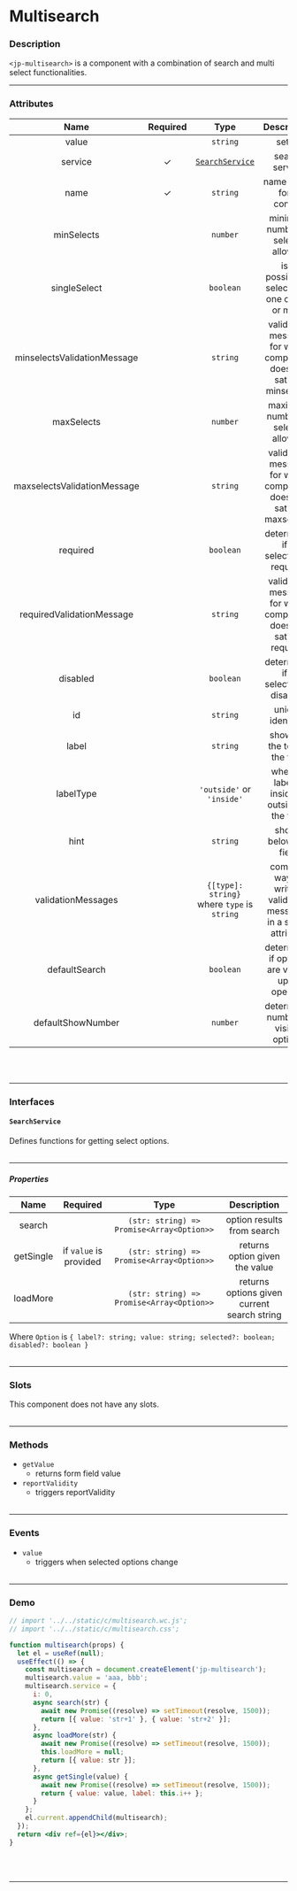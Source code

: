<!-- import '../../static/c/multisearch.wc.js';
import '../../static/c/multisearch.css'; -->

# Multisearch

### Description

`<jp-multisearch>` is a component with a combination of search and multi select functionalities.
****

### Attributes

|            Name             | Required |                    Type                     |                            Description                            |
| :-------------------------: | :------: | :-----------------------------------------: | :---------------------------------------------------------------: |
|            value            |          |                  `string`                   |                              setter                               |
|           service           |    ✓     |      [`SearchService`](#searchservice)      |                          search service                           |
|            name             |    ✓     |                  `string`                   |                     name of the form control                      |
|         minSelects          |          |                  `number`                   |                 minimum number of selects allowed                 |
|        singleSelect         |          |                  `boolean`                  |         is it possible to select only one option or more          |
| minselectsValidationMessage |          |                  `string`                   | validation message for when component does not satisfy minselects |
|         maxSelects          |          |                  `number`                   |                 maximum number of selects allowed                 |
| maxselectsValidationMessage |          |                  `string`                   | validation message for when component does not satisfy maxselects |
|          required           |          |                  `boolean`                  |               determines if a selection is required               |
|  requiredValidationMessage  |          |                  `string`                   |  validation message for when component does not satisfy required  |
|          disabled           |          |                  `boolean`                  |               determines if a selection is disabled               |
|             id              |          |                  `string`                   |                         unique identifier                         |
|            label            |          |                  `string`                   |                   shows at the top of the field                   |
|          labelType          |          |          `'outside'` or `'inside'`          |          whether label is inside or outside of the field          |
|            hint             |          |                  `string`                   |                       shows below the field                       |
|     validationMessages      |          | `{[type]: string}` where `type` is `string` | compact way of writing validation messages in a single attribute  |
|        defaultSearch        |          |                  `boolean`                  |          determines if options are visible upon opening           |
|      defaultShowNumber      |          |                  `number`                   |                determines number of visible options               |
<br></br>
****

### Interfaces

#### `SearchService`

Defines functions for getting select options.
<br></br>
****

##### Properties

| **Name**  |      **Required**      |                 **Type**                  |               **Description**               |
| :-------: | :--------------------: | :---------------------------------------: | :-----------------------------------------: |
|  search   |                        | `(str: string) => Promise<Array<Option>>` |         option results from search          |
| getSingle | if `value` is provided | `(str: string) => Promise<Array<Option>>` |       returns option given the value        |
| loadMore  |                        | `(str: string) => Promise<Array<Option>>` | returns options given current search string |

Where `Option` is `{ label?: string; value: string; selected?: boolean; disabled?: boolean }`
<br></br>
****

### Slots

This component does not have any slots.
<br></br>
****

### Methods

- `getValue`
  - returns form field value
- `reportValidity`
  - triggers reportValidity
<br></br>
****

### Events

- `value`
  - triggers when selected options change
<br></br>
****

### Demo

```jsx live
// import '../../static/c/multisearch.wc.js';
// import '../../static/c/multisearch.css';

function multisearch(props) {
  let el = useRef(null);
  useEffect(() => {
    const multisearch = document.createElement('jp-multisearch');
    multisearch.value = 'aaa, bbb';
    multisearch.service = {
      i: 0,
      async search(str) {
        await new Promise((resolve) => setTimeout(resolve, 1500));
        return [{ value: 'str+1' }, { value: 'str+2' }];
      },
      async loadMore(str) {
        await new Promise((resolve) => setTimeout(resolve, 1500));
        this.loadMore = null;
        return [{ value: str }];
      },
      async getSingle(value) {
        await new Promise((resolve) => setTimeout(resolve, 1500));
        return { value: value, label: this.i++ };
      }
    };
    el.current.appendChild(multisearch);
  });
  return <div ref={el}></div>;
}
```
<br></br>
****